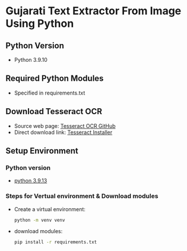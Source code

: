 # Gujarati Text Extractor From Image Using Python

## Python Version
- Python 3.9.10

## Required Python Modules
- Specified in requirements.txt

## Download Tesseract OCR
- Source web page: [Tesseract OCR GitHub](https://github.com/UB-Mannheim/tesseract/wiki)
- Direct download link: [Tesseract Installer](https://digi.bib.uni-mannheim.de/tesseract/tesseract-ocr-w64-setup-5.3.1.20230401.exe)


## Setup Environment

### Python version
- [python 3.9.13](https://www.python.org/downloads/release/python-3913/) 

### Steps for Vertual environment & Download modules
- Create a virtual environment:
  ```bash
  python -m venv venv
  
- download modules:
  ```bash
  pip install -r requirements.txt
